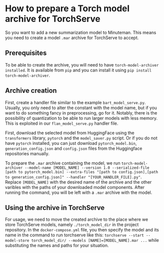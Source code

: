 # How to prepare a Torch model archive for TorchServe
So you want to add a new summarization model to Minuteman. This means you need to create a model `.mar` archive for TorchServe to accept. 
## Prerequisites
To be able to create the archive, you will need to have `torch-model-archiver installed`. It is available from `pip` and you can install it using
`pip install torch-model-archiver`. 
## Archive creation
First, create a handler file similar to the example `bart_model_serve.py`. Usually, you only need to alter the constant with the model name, but if you want to do something fancy in preprocessing, go for it. Notably, there is the possibility of quantization to be able to run larger models with less memory. This is exploited in our `flan_model_serve.py` handler file. 

First, download the selected model from HuggingFace using the `transformers` library, `pytorch` and the `model_saver.py` script. Or if you do not have `pytorch` installed, you can just download `pytorch_model.bin`, `generation_config.json` and `config.json` files from the Huggingface repositories manually.

To prepare the `.mar` archive containing the model, we run `torch-model-archiver --model-name [MODEL_NAME] --version 1.0 --serialized-file [path to pytorch_model.bin] --extra-files "[path to config.json],[path to generation_config.json]" --handler "[YOUR_HANDLER_FILE].py"`. Replace `[MODEL_NAME]` with the desired name of the archive and the other varibles with the paths of your downloaded model components. After running the command, you will be left with a `.mar` archive with the model.

## Using the archive in TorchServe
For usage, we need to move the created archive to the place where we store TorchServe models, namely `./torch_model_dir` in the project repository. In the `docker-compose.yml` file, you then specify the model and its name in the command to run torchserve like this: `torchserve --start --model-store torch_model_dir/ --models [NAME]=[MODEL_NAME].mar ...` while substituting the names and paths for your situation.